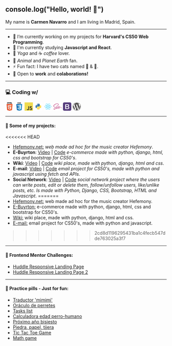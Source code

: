 ## console.log("Hello, world! 👋") 

My name is **Carmen Navarro** and I am living in Madrid, Spain.

---

- 🔭 I’m currently working on my projects for **Harvard's CS50 Web Programming**.
- :book: I'm currently studying **Javascript and React**.
- 🧘  *Yoga* and :coffee: *coffee* lover.
- 🦔 *Animal* and *Planet Earth* fan.
- ⚡ Fun fact: I have two cats named 🥥 & 🍍.
- 👾 Open to **work** and **colaborations!**


---
### :computer: Coding w/


<img width="26px" src="https://raw.githubusercontent.com/github/explore/80688e429a7d4ef2fca1e82350fe8e3517d3494d/topics/html/html.png"> <img width="26px" src="https://raw.githubusercontent.com/github/explore/80688e429a7d4ef2fca1e82350fe8e3517d3494d/topics/css/css.png"> <img width="26px" src="https://raw.githubusercontent.com/github/explore/80688e429a7d4ef2fca1e82350fe8e3517d3494d/topics/javascript/javascript.png"> <img width="26px" src="https://raw.githubusercontent.com/github/explore/80688e429a7d4ef2fca1e82350fe8e3517d3494d/topics/python/python.png"> <img width="26px" src="https://raw.githubusercontent.com/github/explore/80688e429a7d4ef2fca1e82350fe8e3517d3494d/topics/react/react.png"> <img width="26px" src="https://raw.githubusercontent.com/github/explore/80688e429a7d4ef2fca1e82350fe8e3517d3494d/topics/sass/sass.png"> <img width="26px" src="https://raw.githubusercontent.com/github/explore/80688e429a7d4ef2fca1e82350fe8e3517d3494d/topics/bootstrap/bootstrap.png"> <img width="26px" src="https://raw.githubusercontent.com/github/explore/80688e429a7d4ef2fca1e82350fe8e3517d3494d/topics/wordpress/wordpress.png">


---

#### :floppy_disk: Some of my projects:

<<<<<<< HEAD
* [Hefemony.net:](https://hefemony.net/) *web made ad hoc for the music creator Hefemony*.
* **E-Buyrton**: [Video](https://www.youtube.com/watch?v=4Z6MMewrcQE&t=111s) | [Code](https://github.com/cartxu/e-buyrton) *e-commerce made with python, django, html, css and bootstrap for CS50's*.
* **Wiki**: [Video](https://www.youtube.com/watch?v=L8a4by6LURU) | [Code](https://github.com/cartxu/wikipage) *wiki place, made with python, django, html and css*.
* **E-mail**: [Video](https://www.youtube.com/watch?v=1ZvmbUTGFBo&t) | [Code](https://github.com/cartxu/mail) *email project for CS50's, made with python and javascript using fetch and APIs*.
* **Social Network**: [Video](https://www.youtube.com/watch?v=lz37axUCAaU) | [Code](https://github.com/cartxu/network) *social network project where the users can write posts, edit or delete them, follow/unfollow users, like/unlike posts, etc. Is made with Python, Django, CSS, Bootstrap, HTML and Javascript*.
=======
* [Hefemony.net:](https://hefemony.net/) web made ad hoc for the music creator Hefemony.
* [E-Buyrton:](https://www.youtube.com/watch?v=4Z6MMewrcQE&t) e-commerce made with python, django, html, css and bootstrap for CS50's.
* [Wiki:](https://www.youtube.com/watch?v=L8a4by6LURU) wiki place, made with python, django, html and css.
* [E-mail:](https://www.youtube.com/watch?v=1ZvmbUTGFBo&t) email project for CS50's, made with python and javascript.
>>>>>>> 2cd8d1196295431ba1c4fecb547dde763025a3f7

---

#### :pushpin: Frontend Mentor Challenges:

* [Huddle Responsive Landing Page](https://fm-entor-challenge2.cartxu.vercel.app/)
* [Huddle Responsive Landing Page 2](https://landing.cartxu.vercel.app/)

---

#### :pill: Practice pills   - Just for fun:

  * [Traductor 'mimimi'](https://cartxu.github.io/javascript-random/mimimi.html)
  * [Oráculo de perretes](https://cartxu.github.io/javascript-random/queperro.html)
  * [Tasks list](https://cartxu.github.io/javascript-random/tasks.html)
  * [Calculadora edad perro-humano](https://cartxu.github.io/javascript-random/edadperro.html)
  * [Próximo año bisiesto](https://cartxu.github.io/javascript-random/bisiesto.html)
  * [Piedra, papel, tijera](https://cartxu.github.io/javascript-random/papelpiedratijeras.html)
  * [Tic Tac Toe Game](https://cartxu.github.io/react-practice/tictactoe)
  * [Math game](https://cartxu.github.io/react-practice/game)
  
